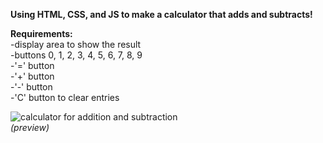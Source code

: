 <strong>Using HTML, CSS, and JS to make a calculator that adds and subtracts!</strong>

<strong>Requirements:</strong><br>
-display area to show the result<br>
-buttons 0, 1, 2, 3, 4, 5, 6, 7, 8, 9<br>
-'=' button <br>
-'+' button<br>
-'-' button<br>
-'C' button to clear entries<br>

![calculator for addition and subtraction](https://cloud.githubusercontent.com/assets/10386036/19934767/36799b38-a0ee-11e6-9b64-9ac5902072d5.png) <br>
<em> (preview)<em>
